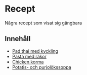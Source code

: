 # Recept

Några recept som visat sig gångbara

## Innehåll

  * [Pad thai med kyckling]
  * [Pasta med räkor]
  * [Chicken korma]
  * [Potatis- och purjolökssoppa]




[Pad thai med kyckling]: pad-thai.md
[Pasta med räkor]: pasta-med-räkor.md
[Chicken korma]: chicken-korma.md
[Potatis- och purjolökssoppa]: potatis-och-purjolökssoppa.md
